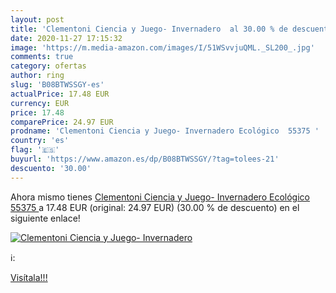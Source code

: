 ```yaml
---
layout: post
title: 'Clementoni Ciencia y Juego- Invernadero  al 30.00 % de descuento'
date: 2020-11-27 17:15:32
image: 'https://m.media-amazon.com/images/I/51WSvvjuQML._SL200_.jpg'
comments: true
category: ofertas
author: ring
slug: 'B08BTWSSGY-es'
actualPrice: 17.48 EUR
currency: EUR
price: 17.48
comparePrice: 24.97 EUR
prodname: 'Clementoni Ciencia y Juego- Invernadero Ecológico  55375 '
country: 'es'
flag: '🇪🇸'
buyurl: 'https://www.amazon.es/dp/B08BTWSSGY/?tag=tolees-21'
descuento: '30.00'
---
```


Ahora mismo tienes [Clementoni Ciencia y Juego- Invernadero Ecológico  55375 ](https://www.amazon.es/dp/B08BTWSSGY/?tag=tolees-21) a 17.48 EUR (original: 24.97 EUR) (30.00 %  de descuento) en el siguiente enlace!

[![Clementoni Ciencia y Juego- Invernadero ](https://m.media-amazon.com/images/I/51WSvvjuQML._SL200_.jpg)](https://www.amazon.es/dp/B08BTWSSGY/?tag=tolees-21)

ℹ️:


[Visítala!!!](https://www.amazon.es/dp/B08BTWSSGY/?tag=tolees-21)
